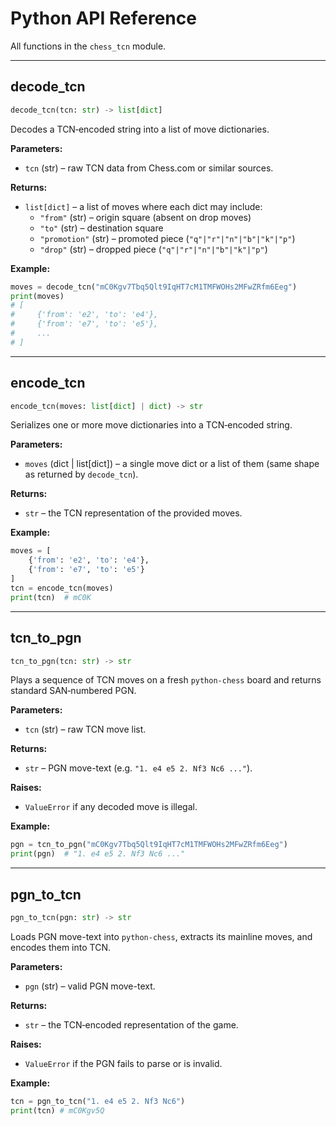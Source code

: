 # Python API Reference
All functions in the `chess_tcn` module.

---
## decode_tcn
```python
decode_tcn(tcn: str) -> list[dict]
```

Decodes a TCN‐encoded string into a list of move dictionaries.

**Parameters:**
- `tcn` (str) – raw TCN data from Chess.com or similar sources.

**Returns:**
- `list[dict]` – a list of moves where each dict may include:
  - `"from"` (str) – origin square (absent on drop moves)
  - `"to"` (str) – destination square
  - `"promotion"` (str) – promoted piece (`"q"|"r"|"n"|"b"|"k"|"p"`)
  - `"drop"` (str) – dropped piece (`"q"|"r"|"n"|"b"|"k"|"p"`)

**Example:**
```python
moves = decode_tcn("mC0Kgv7Tbq5Qlt9IqHT7cM1TMFWOHs2MFwZRfm6Eeg")
print(moves)
# [
#     {'from': 'e2', 'to': 'e4'},
#     {'from': 'e7', 'to': 'e5'},
#     ...
# ]
```

---
## encode_tcn
```python
encode_tcn(moves: list[dict] | dict) -> str
```

Serializes one or more move dictionaries into a TCN‐encoded string.

**Parameters:**
- `moves` (dict | list[dict]) – a single move dict or a list of them (same shape as returned by `decode_tcn`).

**Returns:**
- `str` – the TCN representation of the provided moves.

**Example:**
```python
moves = [
    {'from': 'e2', 'to': 'e4'},
    {'from': 'e7', 'to': 'e5'}
]
tcn = encode_tcn(moves)
print(tcn)  # mC0K
```

---
## tcn_to_pgn
```python
tcn_to_pgn(tcn: str) -> str
```

Plays a sequence of TCN moves on a fresh `python-chess` board and returns standard SAN‐numbered PGN.

**Parameters:**
- `tcn` (str) – raw TCN move list.

**Returns:**
- `str` – PGN move-text (e.g. `"1. e4 e5 2. Nf3 Nc6 ..."`).

**Raises:**
- `ValueError` if any decoded move is illegal.

**Example:**
```python
pgn = tcn_to_pgn("mC0Kgv7Tbq5Qlt9IqHT7cM1TMFWOHs2MFwZRfm6Eeg")
print(pgn)  # "1. e4 e5 2. Nf3 Nc6 ..."
```

---
## pgn_to_tcn
```python
pgn_to_tcn(pgn: str) -> str
```

Loads PGN move-text into `python-chess`, extracts its mainline moves, and encodes them into TCN.

**Parameters:**
- `pgn` (str) – valid PGN move-text.

**Returns:**
- `str` – the TCN‐encoded representation of the game.

**Raises:**
- `ValueError` if the PGN fails to parse or is invalid.

**Example:**
```python
tcn = pgn_to_tcn("1. e4 e5 2. Nf3 Nc6")
print(tcn) # mC0Kgv5Q
```
